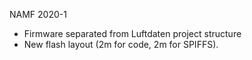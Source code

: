 NAMF 2020-1
* Firmware separated from Luftdaten project structure
* New flash layout (2m for code, 2m for SPIFFS). 

